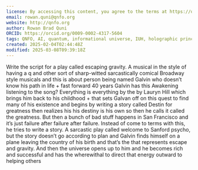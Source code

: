 ```yaml
---
license: By accessing this content, you agree to the terms at https://qnfo.org/LICENSE
email: rowan.quni@qnfo.org
website: http://qnfo.org
author: Rowan Brad Quni
ORCID: https://orcid.org/0009-0002-4317-5604
tags: QNFO, AI, quantum, informational universe, IUH, holographic principle
created: 2025-02-04T02:44:48Z
modified: 2025-03-08T09:39:18Z
---
```


Write the script for a play called escaping gravity. A musical in the style of having a q and other sort of sharp-witted sarcastically comical Broadway style musicals and this is about person being named Galvin who doesn’t know his path in life + fast forward 40 years Galvin has this Awakening listening to the song? Everything is everything by the by Lauryn Hill which brings him back to his childhood + that sets Galvan off on this quest to find many of his existence and begins by writing a story called Destin for greatness then realizes his his destiny is his own so then he calls it called the greatness. But then a bunch of bad stuff happens in San Francisco and it’s just failure after failure after failure. Instead of come to terms with this, he tries to write a story. A sarcastic play called welcome to Sanford psycho, but the story doesn’t go according to plan and Galvin finds himself on a plane leaving the country of his birth and that’s the that represents escape and gravity. And then the universe opens up to him and he becomes rich and successful and has the wherewithal to direct that energy outward to helping others

